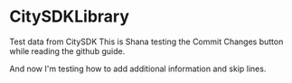 # CitySDKLibrary
Test data from CitySDK
This is Shana testing the Commit Changes button while reading the github guide.

And now I'm testing how to add additional information and skip lines.
